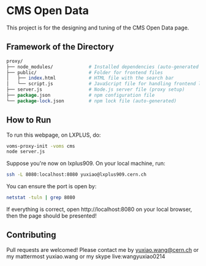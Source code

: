 # CMS Open Data

This project is for the designing and tuning of the CMS Open Data page.

## Framework of the Directory

```perl
proxy/
├── node_modules/             # Installed dependencies (auto-generated by npm install)
├── public/                   # Folder for frontend files
│   ├── index.html            # HTML file with the search bar
│   └── script.js             # JavaScript file for handling frontend logic
├── server.js                 # Node.js server file (proxy setup)
├── package.json              # npm configuration file
└── package-lock.json         # npm lock file (auto-generated)
```

## How to Run

To run this webpage, on LXPLUS, do:

```bash
voms-proxy-init -voms cms
node server.js
```

Suppose you're now on lxplus909. On your local machine, run:
```bash
ssh -L 8080:localhost:8080 yuxiao@lxplus909.cern.ch
```

You can ensure the port is open by:
```bash
netstat -tuln | grep 8080
```

If everything is correct, open http://localhost:8080 on your local browser, then the page should be presented!

## Contributing

Pull requests are welcomed! Please contact me by yuxiao.wang@cern.ch 
or my mattermost yuxiao.wang
or my skype live:wangyuxiao0214
